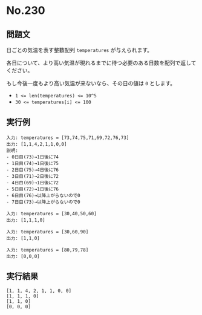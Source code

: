 # No.230

## 問題文

日ごとの気温を表す整数配列 `temperatures` が与えられます。

各日について、より高い気温が現れるまでに待つ必要のある日数を配列で返してください。

もし今後一度もより高い気温が来ないなら、その日の値は `0` とします。

* `1 <= len(temperatures) <= 10^5`
* `30 <= temperatures[i] <= 100`

## 実行例

```
入力: temperatures = [73,74,75,71,69,72,76,73]
出力: [1,1,4,2,1,1,0,0]
説明:
- 0日目(73)→1日後に74
- 1日目(74)→1日後に75
- 2日目(75)→4日後に76
- 3日目(71)→2日後に72
- 4日目(69)→1日後に72
- 5日目(72)→1日後に76
- 6日目(76)→以降上がらないので0
- 7日目(73)→以降上がらないので0

入力: temperatures = [30,40,50,60]
出力: [1,1,1,0]

入力: temperatures = [30,60,90]
出力: [1,1,0]

入力: temperatures = [80,79,78]
出力: [0,0,0]
```

## 実行結果

```
[1, 1, 4, 2, 1, 1, 0, 0]
[1, 1, 1, 0]
[1, 1, 0]
[0, 0, 0]
```
